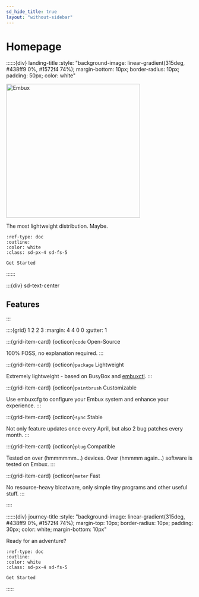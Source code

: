 ```yaml
---
sd_hide_title: true
layout: "without-sidebar"
---
```


# Homepage

<!-- derived from https://github.com/executablebooks/sphinx-design/blob/rtd-theme/docs/index.md -->
::::::{div} landing-title
:style: "background-image: linear-gradient(315deg, #438ff9 0%, #1572f4 74%); margin-bottom: 10px; border-radius: 10px; padding: 50px; color: white"

<img
src="https://github.com/embuxLinux/embuxlinux.github.io/assets/115214762/707b27cd-2bb5-42c4-bec4-ba2ce7cde33a"
alt="Embux" width=360 />

The most lightweight distribution. Maybe.

```{button-ref} install
:ref-type: doc
:outline:
:color: white
:class: sd-px-4 sd-fs-5

Get Started
```

::::::

:::{div} sd-text-center
## Features
:::

::::{grid} 1 2 2 3
:margin: 4 4 0 0
:gutter: 1

:::{grid-item-card} {octicon}`code` Open-Source

100% FOSS, no explanation required.
:::

:::{grid-item-card} {octicon}`package` Lightweight

Extremely lightweight - based on BusyBox and [embuxctl](ctl/index.html).
:::

:::{grid-item-card} {octicon}`paintbrush` Customizable

Use embuxcfg to configure your Embux system and enhance your experience.
:::

:::{grid-item-card} {octicon}`sync` Stable

Not only feature updates once every April, but also 2 bug patches every month.
:::

:::{grid-item-card} {octicon}`plug` Compatible

Tested on over (hmmmmmm...) devices. Over (hmmmm again...) software is tested on Embux.
:::

:::{grid-item-card} {octicon}`meter` Fast

No resource-heavy bloatware, only simple tiny programs and other useful stuff.
:::

::::

::::::{div} journey-title
:style: "background-image: linear-gradient(315deg, #438ff9 0%, #1572f4 74%); margin-top: 10px; border-radius: 10px; padding: 30px; color: white; margin-bottom: 10px"

Ready for an adventure?

```{button-ref} install
:ref-type: doc
:outline:
:color: white
:class: sd-px-4 sd-fs-5

Get Started
```

:::::
